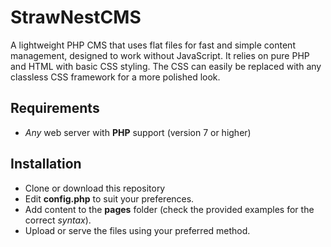 # StrawNestCMS
A lightweight PHP CMS that uses flat files for fast and simple content management, designed to work without JavaScript. It relies on pure PHP and HTML with basic CSS styling. The CSS can easily be replaced with any classless CSS framework for a more polished look.

## Requirements
- *Any* web server with **PHP** support (version 7 or higher)

## Installation
- Clone or download this repository
- Edit **config.php** to suit your preferences.
- Add content to the **pages** folder (check the provided examples for the correct *syntax*).
- Upload or serve the files using your preferred method.